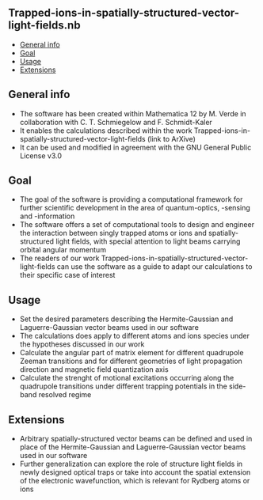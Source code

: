 ## Trapped-ions-in-spatially-structured-vector-light-fields.nb
* [General info](#general-info)
* [Goal](#goal)
* [Usage](#usage)
* [Extensions](#extensions)

## General info
* The software has been created within Mathematica 12 by M. Verde in collaboration with C. T. Schmiegelow and F. Schmidt-Kaler
* It enables the calculations described within the work Trapped-ions-in-spatially-structured-vector-light-fields (link to ArXive)
* It can be used and modified in agreement with the GNU General Public License v3.0

## Goal
* The goal of the software is providing a computational framework for further scientific development in the area of quantum-optics, -sensing and -information
* The software offers a set of computational tools to design and engineer the interaction between singly trapped atoms or ions and spatially-structured light fields, with special attention to light beams carrying orbital angular momentum
* The readers of our work Trapped-ions-in-spatially-structured-vector-light-fields can use the software as a guide to adapt our calculations to their specific case of interest 

## Usage
* Set the desired parameters describing the Hermite-Gaussian and Laguerre-Gaussian vector beams used in our software
* The calculations does apply to different atoms and ions species under the hypotheses discussed in our work
* Calculate the angular part of matrix element for different quadrupole Zeeman transitions and for different geometries of light propagation direction and magnetic field quantization axis
* Calculate the strenght of motional excitations occurring along the quadrupole transitions under different trapping potentials in the side-band resolved regime

## Extensions
* Arbitrary spatially-structured vector beams can be defined and used in place of the Hermite-Gaussian and Laguerre-Gaussian vector beams used in our software
* Further generalization can explore the role of structure light fields in newly designed optical traps or take into account the spatial extension of the electronic wavefunction, which is relevant for Rydberg atoms or ions
